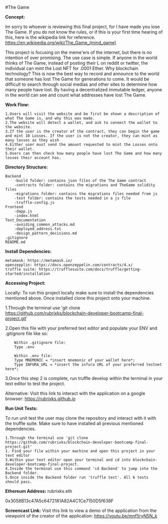 #The Game

**Concept:**

Im sorry to whoever is reviewing this final project, for I have made you lose The Game.
If you do not know the rules, or if this is your first time hearing of this, here is the wikipedia link for reference.
https://en.wikipedia.org/wiki/The_Game_(mind_game)


This project is focusing on the meme'ers of the internet, but there is no intention of over promising.
The use case is simple. If anyone in the world thinks of The Game, instead of posting their L on reddit or twitter,
the individual can mint the Lost NFT for .0001 Ether.
Why blockchain technology? This is now the best way to record and announce to the world that someone has lost The Game for generations to come.
It would be difficult to search through social medias and other sites to determine how many people have lost. 
By having a decentralized immutable ledger, anyone in the world can see and count what addresses have lost The Game.

**Work Flow:**

	1.Users will visit the website and be first be shown a description of what The Game is, and why this was made. 
	2.The website will detect a wallet, and ask to connect the wallet to the website.
	3.If the user is the creator of the contract, they can begin the game and mint 10 Losses. If the user is not the creator, they can mint as many losses as they wish
	4.Either user must send the amount requested to mint the Losses onto their wallet.
	5.Users can then check how many people have lost The Game and how many losses their account has.

**Directory Structure:**

	Backend
        -build folder: contains json files of the The Game contract
        -contracts folder: contains the migrations and TheGame solidity files
        -migrations folder: contains the migrations files needed from js
        -test folder: contains the tests needed in a js file
        -truffle-config.js
	Frontend
        -dapp.js
        -index.html
	Text_Documentation
        -avoiding_common_attacks.md
        -deployed_address.txt
        -design_pattern_decisions.md
	.gitignore
	README.md

**Install Dependencies:**

	metamask: https://metamask.io/
	openzepplin: https://docs.openzeppelin.com/contracts/4.x/
	truffle suite: https://trufflesuite.com/docs/truffle/getting-started/installation

**Accessing Project:**


Locally:
To run this project locally make sure to install the dependencies mentioned above. Once installed clone this project onto your machine. 

1.Through the terminal use 'git clone https://github.com/rubrixks/blockchain-developer-bootcamp-final-project.git'


2.Open this file with your preferred text editor and populate your ENV and .gitignore file like so:

        Within .gitignore file:
        Type .env

        Within .env file:
        Type MNEMONIC = *insert mnemonic of your wallet here*;
        Type INFURA_URL = *insert the infura URL of your preferred testnet here*;


3.Once this step 2 is complete, run truffle develop within the terminal in your text editor to test the project. 


Alternative:
Visit this link to interact with the application on a google browser: https://rubrixks.github.io


**Run Unit Tests:**

To run unit test the user may clone the repository and interact with it with the truffle suite. Make sure to have installed all previous mentioned dependencies.

    1.Through the terminal use 'git clone https://github.com/rubrixks/blockchain-developer-bootcamp-final-project.git'
    1. Find your file within your machine and open this project in your text editor
    3.Within your text editor open your terminal and cd into blockchain-developer-bootcamp-final-project.
    4.Inside the terminal use this command 'cd Backend' to jump into the Backend folder.
    5.Once inside the Backend folder run 'truffle test'. All 6 tests should pass.


**Ethereum Address:**
rubrixks.eth

0x3058B13c47A5c6472181A82A4C1Ce7150D5f638F

**Screencast Link:**
Visit this link to view a demo of the application from the viewpoint of the creator of the application:
https://youtu.be/mnf5ryN5N_k
